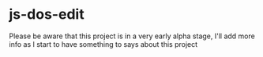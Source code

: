 # js-dos-edit


Please be aware that this project is in a very early alpha stage, I'll add more info as I start to have something to says about this project